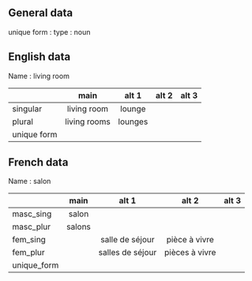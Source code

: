 ## General data

unique form :
type : noun

## English data

Name : living room

|             |     main     |  alt 1  | alt 2 | alt 3 |
| :---------- | :----------: | :-----: | :---: | ----- |
| singular    | living room  | lounge  |       |       |
| plural      | living rooms | lounges |       |       |
| unique form |              |         |       |       |

## French data

Name : salon

|             |  main  |      alt 1       |     alt 2      | alt 3 |
| :---------- | :----: | :--------------: | :------------: | :---: |
| masc_sing   | salon  |                  |                |       |
| masc_plur   | salons |                  |                |       |
| fem_sing    |        | salle de séjour  | pièce à vivre  |       |
| fem_plur    |        | salles de séjour | pièces à vivre |       |
| unique_form |        |                  |                |       |


